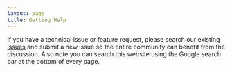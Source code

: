 ```yaml
---
layout: page
title: Getting Help
---
```


If you have a technical issue or feature request, please search our existing [issues](https://github.com/BallAerospace/COSMOS/issues) and submit a new issue so the entire community can benefit from the discussion.  Also note you can search this website using the Google search bar at the bottom of every page.

